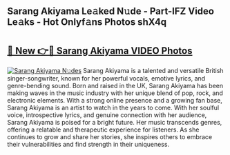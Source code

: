 ## Sarang Akiyama Le𝚊ked N𝚞de - Part-IFZ Video Le𝚊ks - Hot Onlyf𝚊ns Photos shX4q

# <h2><a href="http://ab34416.deff.icu/?id=Sarang+Akiyama">🔗 New 👉🔴 Sarang Akiyama VIDEO Photos</a></h2>

[![Sarang Akiyama N𝚞des](https://i.imgur.com/rIISA9y.gif)](http://ab34416.deff.icu/?id=Sarang+Akiyama)
Sarang Akiyama is a talented and versatile British singer-songwriter, known for her powerful vocals, emotive lyrics, and genre-bending sound. Born and raised in the UK, Sarang Akiyama has been making waves in the music industry with her unique blend of pop, rock, and electronic elements. With a strong online presence and a growing fan base, Sarang Akiyama is an artist to watch in the years to come. With her soulful voice, introspective lyrics, and genuine connection with her audience, Sarang Akiyama is poised for a bright future. Her music transcends genres, offering a relatable and therapeutic experience for listeners. As she continues to grow and share her stories, she inspires others to embrace their vulnerabilities and find strength in their uniqueness.
